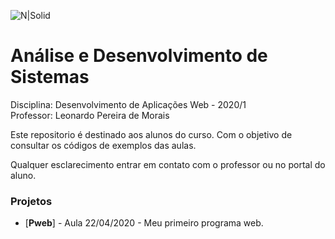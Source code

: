 ![N|Solid](https://www.go.senac.br/portal/assets/img/logo-senac.png)
# Análise e Desenvolvimento de Sistemas
Disciplina: Desenvolvimento de Aplicações Web - 2020/1  
Professor: Leonardo Pereira de Morais

Este repositorio é destinado aos alunos do curso. 
Com o objetivo de consultar os códigos de exemplos das aulas.

Qualquer esclarecimento entrar em contato com o professor ou no portal do aluno.

### Projetos
* [**Pweb**] - Aula 22/04/2020 - Meu primeiro programa web.
